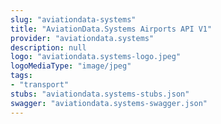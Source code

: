 ```yaml
---
slug: "aviationdata-systems"
title: "AviationData.Systems Airports API V1"
provider: "aviationdata.systems"
description: null
logo: "aviationdata.systems-logo.jpeg"
logoMediaType: "image/jpeg"
tags:
- "transport"
stubs: "aviationdata.systems-stubs.json"
swagger: "aviationdata.systems-swagger.json"
---
```

